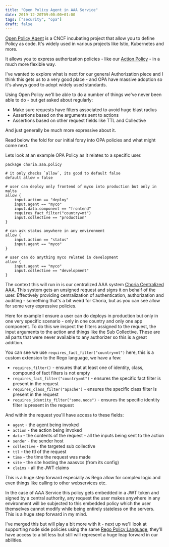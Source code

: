 ```yaml
---
title: "Open Policy Agent in AAA Service"
date: 2019-12-20T09:00:00+01:00
tags: ["security", "opa"]
draft: false
---
```


[Open Policy Agent](https://www.openpolicyagent.org/) is a CNCF incubating project that allow you to define Policy as code. It's widely used in various projects like Istio, Kubernetes and more.

It allows you to express authorization policies - like our [Action Policy](https://github.com/choria-plugins/action-policy) - in a much more flexible way.

I've wanted to explore what is next for our general Authorization piece and I think this gets us to a very good place - and OPA have massive adoption so it's always good to adopt widely used standards.

Using Open Policy we'll be able to do a number of things we've never been able to do - but get asked about regularly:

 * Make sure requests have filters associated to avoid huge blast radius
 * Assertions based on the arguments sent to actions
 * Assertions based on other request fields like TTL and Collective

And just generally be much more expressive about it.

Read below the fold for our initial foray into OPA policies and what might come next.

<!--more-->
Lets look at an example OPA Policy as it relates to a specific user.

```rego
package choria.aaa.policy

# it only checks `allow`, its good to default false
default allow = false

# user can deploy only frontend of myco into production but only in malta
allow {
	input.action == "deploy"
	input.agent == "myco"
	input.data.component == "frontend"
	requires_fact_filter("country=mt")
	input.collective == "production"
}

# can ask status anywhere in any environment
allow {
	input.action == "status"
	input.agent == "myco"
}

# user can do anything myco related in development
allow {
	input.agent == "myco"
	input.collective == "development"
}
```

The context this will run in is our centralized AAA system [Choria Centralized AAA](https://choria.io/blog/post/2019/01/23/central_aaa/). This system gets an unsigned request and signs it on behalf of the user. Effectively providing centralization of authentication, authorization and auditing - something that's a bit weird for Choria, but as you can see allow for some very expressive policies.

Here for example I ensure a user can do deploys in production but only in one very specific scenario - only in one country and only one app component.  To do this we inspect the filters assigned to the request, the input arguments to the action and things like the Sub Collective.  These are all parts that were never available to any authorizer so this is a great addition.

You can see we use `requires_fact_filter("country=mt")` here, this is a custom extension to the Rego language, we have a few:

 * `requires_filter()` - ensures that at least one of identity, class, compound of fact filters is not empty
 * `requires_fact_filter("country=mt")` - ensures the specific fact filter is present in the request
 * `requires_class_filter("apache")` - ensures the specific class filter is present in the request
 * `requires_identity_filter("some.node")` - ensures the specific identity filter is present in the request

And within the request you'll have access to these fields:

 * `agent` - the agent being invoked
 * `action` - the action being invoked
 * `data` - the contents of the request - all the inputs being sent to the action
 * `sender` - the sender host
 * `collective` - the targeted sub collective
 * `ttl` - the ttl of the request
 * `time` - the time the request was made
 * `site` - the site hosting the aaasvcs (from its config)
 * `claims` - all the JWT claims

This is a huge step forward especially as Rego allow for complex logic and even things like calling to other webservices etc.

In the case of AAA Service this policy gets embedded in a JWT token and signed by a central authority, any request the user makes anywhere in any environment will be subjected to this embedded policy which the user themselves cannot modify while being entirely stateless on the servers.  This is a huge step forward in my mind.

I've merged this but will play a bit more with it - next up we'll look at supporting node side policies using the same [Rego Policy Language](https://www.openpolicyagent.org/docs/latest/policy-language/), they'll have access to a bit less but still will represent a huge leap forward in our abilities.